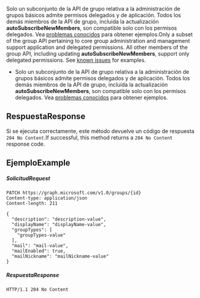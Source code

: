 <span data-ttu-id="7706b-p110">Solo un subconjunto de la API de grupo relativa a la administración de grupos básicos admite permisos delegados y de aplicación. Todos los demás miembros de la API de grupo, incluida la actualización **autoSubscribeNewMembers**, son compatible solo con los permisos delegados. Vea [problemas conocidos](https://developer.microsoft.com/en-us/graph/docs/overview/release_notes#group-permission-scopes) para obtener ejemplos.</span><span class="sxs-lookup"><span data-stu-id="7706b-p110">Only a subset of the group API pertaining to core group administration and management support application and delegated permissions. All other members of the group API, including updating  **autoSubscribeNewMembers**, support only delegated permissions. See [known issues](https://developer.microsoft.com/en-us/graph/docs/overview/release_notes#group-permission-scopes) for examples.</span></span>
- Solo un subconjunto de la API de grupo relativa a la administración de grupos básicos admite permisos delegados y de aplicación. Todos los demás miembros de la API de grupo, incluida la actualización **autoSubscribeNewMembers**, son compatible solo con los permisos delegados. Vea [problemas conocidos](https://developer.microsoft.com/en-us/graph/docs/overview/release_notes#group-permission-scopes) para obtener ejemplos.

## <span data-ttu-id="7706b-162">Respuesta</span><span class="sxs-lookup"><span data-stu-id="7706b-162">Response</span></span>
<a id="response" class="xliff"></a>
<span data-ttu-id="7706b-163">Si se ejecuta correctamente, este método devuelve un código de respuesta `204 No Content`.</span><span class="sxs-lookup"><span data-stu-id="7706b-163">If successful, this method returns a `204 No Content` response code.</span></span>

## <span data-ttu-id="7706b-164">Ejemplo</span><span class="sxs-lookup"><span data-stu-id="7706b-164">Example</span></span>
<a id="example" class="xliff"></a>

##### <span data-ttu-id="7706b-165">Solicitud</span><span class="sxs-lookup"><span data-stu-id="7706b-165">Request</span></span>
<a id="request" class="xliff"></a>

<!-- {
  "blockType": "request",
  "name": "update_group"
}-->
```http
PATCH https://graph.microsoft.com/v1.0/groups/{id}
Content-type: application/json
Content-length: 211

{
  "description": "description-value",
  "displayName": "displayName-value",
  "groupTypes": [
    "groupTypes-value"
  ],
  "mail": "mail-value",
  "mailEnabled": true,
  "mailNickname": "mailNickname-value"
}
```

##### <span data-ttu-id="7706b-166">Respuesta</span><span class="sxs-lookup"><span data-stu-id="7706b-166">Response</span></span>
<a id="response" class="xliff"></a>

<!-- {
  "blockType": "response",
  "truncated": true,
  "@odata.type": "microsoft.graph.group"
} -->
```http
HTTP/1.1 204 No Content
```

<!-- uuid: 8fcb5dbc-d5aa-4681-8e31-b001d5168d79
2015-10-25 14:57:30 UTC -->
<!-- {
  "type": "#page.annotation",
  "description": "Update group",
  "keywords": "",
  "section": "documentation",
  "tocPath": ""
}-->